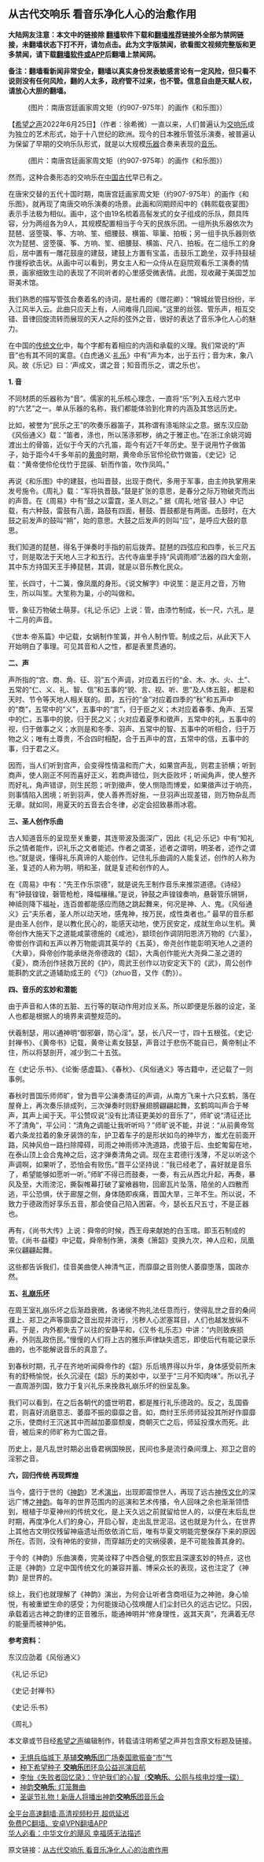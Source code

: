  <!-- 面包屑导航 --> <h2>从古代交响乐 看音乐净化人心的治愈作用</h2> <p class="notice"><b>大陆网友注意：本文中的链接除 <a href="https://github.com/bannedbook/fanqiang" >翻墙</a>软件下载和<a href="https://github.com/killgcd/justmysocks/blob/master/README.md">翻墙推荐</a>链接外全部为禁网链接，未翻墙状态下打不开，请勿点击。此为文字版禁闻，欲看图文视频完整版和更多禁闻，请下载<a href="https://github.com/bannedbook/fanqiang">翻墙软件或APP</a>后翻墙上禁闻网。</p><p>备注：翻墙看新闻非常安全，翻墙以真实身份发表敏感言论有一定风险，但只看不说则没有任何风险，翻的人太多，政府管不过来，也不管。信息自由是天赋人权，请放心大胆的翻墙。</b></p>  <div class="entry"> <figure><figcaption>(图片：南唐宫廷画家周文矩（约907-975年）的画作《和乐图》）</figcaption></figure> <p>【<span class='wp_keywordlink_affiliate'><a href="https://www.soundofhope.org" title="希望之声" target="_blank">希望之声</a></span>2022年6月25日】（作者：徐希微）一直以来，人们普遍认为<a href="https://www.bannedbook.org/bnews/tag/%E4%BA%A4%E5%93%8D%E4%B9%90/" class="st_tag internal_tag" rel="tag" title="标签 交响乐 下的日志">交响乐</a>成为独立的艺术形式，始于十八世纪的欧洲。现今的日本雅乐管弦乐演奏，被普遍认为保留了早期的交响乐队形式，就是以大规模<a href="https://www.bannedbook.org/bnews/tag/%e4%b9%90%e5%99%a8/" class="st_tag internal_tag" rel="tag" title="标签 乐器 下的日志">乐器</a>合奏来表现的<a href="https://www.bannedbook.org/bnews/tag/%e9%9f%b3%e4%b9%90/" class="st_tag internal_tag" rel="tag" title="标签 音乐 下的日志">音乐</a>。</p> <figure><figcaption>(图片：南唐宫廷画家周文矩（约907-975年）的画作《和乐图》）</figcaption></figure> <p>然而，这种合奏形态的交响乐在<span class='wp_keywordlink_affiliate'><a href="https://www.bannedbook.org/" title="中国" target="_blank">中国</a></span><a href="https://www.bannedbook.org/bnews/tag/%e5%8f%a4%e4%bb%a3/" class="st_tag internal_tag" rel="tag" title="标签 古代 下的日志">古代</a>早已有之。</p> <p>在唐宋交替的五代十国时期，南唐宫廷画家周文矩（约907-975年）的画作《和乐图》，就再现了南唐交响乐演奏的场景。此画和同期顾闳中的《韩熙载夜宴图》表示手法极为相似。画中，这个由19名梳着高髻发式的女子组成的乐队，颇具阵容，分为两组各为9人，其规模配置相当于今天的民族乐团。一组所执乐器依次为琵琶、竖箜篌、筝、方响、笙、细腰鼓、横笛、筚篥、拍板；另一组手执乐器则依次为琵琶、竖箜篌、筝、方响、笙、细腰鼓、横笛、尺八、拍板。在二组乐工的身后，居中置有一雕花鼓座的建鼓，建鼓上方置有宝盖，击鼓乐工跪坐，双手持鼓槌作援桴欲击状。从画中可以看到，男女主人和一众侍从在庭院观看乐工演奏的情景，画家细致生动的表现了不同听者的心里感受微表情。此图，现收藏于美国芝加哥美术馆。</p> <p>我们熟悉的描写管弦合奏着名的诗词，是杜甫的《赠花卿》：“锦城丝管日纷纷，半入江风半入云。此曲只应天上有，人间难得几回闻。”这里的丝弦、管乐声，相互交错、音律回旋流转而展现的天人之际的弦外之音，很好的表达了音乐净化人心的魅力。</p> <p>在中国的<span class='wp_keywordlink_affiliate'><a href="https://www.bannedbook.org/bnews/tculture/" title="传统文化" target="_blank">传统文化</a></span>中，每个字都有着相应的内涵和承载的义理。我们常说的“声音”也有其不同的寓意。《白虎通义·<a href="https://www.bannedbook.org/bnews/tag/%e7%a4%bc%e4%b9%90/" class="st_tag internal_tag" rel="tag" title="标签 礼乐 下的日志">礼乐</a>》中有“声为本，出于五行；音为末，象八风。故《乐记》曰：‘声成文，谓之音；知音而乐之，谓之乐也’。</p> <p><strong>1. 音</strong></p> <p>不同材质的乐器称为“音”。儒家的礼乐核心理念，一直将“乐”列入五经六艺中的“六艺”之一。单从乐器的名称，我们都能体验到化育的内涵及其悠远历史。</p> <p>比如，被誉为“民乐之王”的吹奏乐器笛子，其称谓有涤垢除尘之意。据东汉应劭《风俗通义》载：“笛者，涤也，所以荡涤邪秽，纳之于雅正也。”在浙江余姚河姆渡出土的骨笛，近似于今天的六孔笛，距今有近7千年历史。至于说用竹子做笛子，始于距今4千多年前的<a href="https://www.bannedbook.org/bnews/tag/%E9%BB%84%E5%B8%9D/" class="st_tag internal_tag" rel="tag" title="标签 黄帝 下的日志">黄帝</a>时期，黄帝命乐官伶伦砍竹做笛，《史记》记载：“黄帝使伶伦伐竹于昆豀、斩而作笛，吹作凤鸣。”</p> <p>再说《和乐图》中的建鼓，也叫晋鼓，出现于商代，多用于军事，由主帅执掌用来发号施令。《周礼》载：“军将执晋鼓。”鼓是扩张的意思，是春分之际万物破壳而出的声音。在《周易》中有“鼓之以雷霆，圣人则之。” 据《周礼·地官·鼓人》中记载，有六种鼓，雷鼓有八面，路鼓有四面，鼛鼓、晋鼓都是有两面。击鼓时，在大鼓之前发声的鼓叫“朔”，始的意思。大鼓之后发声的则叫“应”，是呼应大鼓的意思。</p> <p>我们知道的琵琶，得名于弹奏时手指的前后拨弄。琵琶的四弦应和四季，长三尺五寸，则是取法于天地人三才和五行。古代寺庙里手持“风调雨顺”法器的四大金刚，其中东方持国天王手捧琵琶，其调，就是以音乐教化民众。</p> <p>笙，长四寸，十二簧，像凤凰的身形。《说文解字》中说笙：是正月之音，万物生，所以叫笙。大笙称为巢，小的叫做和。</p>  <p>管，象征万物破土萌芽。《礼记·乐记》上说：管，由漆竹制成，长一尺，六孔，是十二月的声音。</p> <p>《世本·帝系篇》中记载，女娲制作笙簧，并令人制作管。制成之后，从此天下人开始明白了事理。可见其音和人之性，都是表里贯通的。</p> <p><strong>二、声</strong></p> <p>声所指的“宫、商、角、征、羽”五个声调，对应着五行的“金、木、水、火、土”、五常的“仁、义、礼、智、信”和五事的“貌、言、视、听、思”及人体五脏，都是和天时、节令等天地人相关联的。即，五行的“金”对应着四季的“秋”和五声中的“商”，五常中的“义”，五事中的“言”，归于臣之义；木对应着春季、角声、五常中的仁，五事中的貌，归于民之义；火对应着夏季和徵声，五常中的礼，五事中的视，归于做事之义；水则是和冬季、羽声、五常中的智、五事中的听相合，归于万物之义；唯有土尊贵，不合四时相配，合于五声中的宫，五常中的信，五事中的事，归于君之义。</p> <p>因而，当人们听到宫声，会变得性情温和而广大，如果宫声乱，则君主骄横；听到商声，使人刚正不阿而喜好正义，若商声错位，则大臣败坏；听闻角声，使人整齐而好礼，角声错谬，则生民怨；听到徵声，使人恻隐而博爱，如果徵声过于响亮，则事情陷入困境；听到羽声，使人善养而好施，一旦羽声出现差错，则万物杂乱而无章。就如同，用夏天的五音去合冬律，必定会招致暴雨冰雹。</p> <p><strong>三、圣人创作乐曲</strong></p> <p>古人知道音乐的呈现至关重要，其连带波及面深广，因此《礼记·乐记》中有“知礼乐之情者能作，识礼乐之文者能述。作者之谓圣，述者之谓明，明圣者，述作之谓也。”就是说，懂得礼乐真谛的人能创作，记住礼乐曲调的人能复述，创作的人称为圣，复述的人称为明，明和圣，就是复述和创作的人。</p> <p>在《周易》中有：“先王作乐崇德”，就是说先王制作音乐来推崇道德。《诗经》有“钟鼓锽锽，磬管枪枪，降幅穰穰。”是说，钟鼓之声锽锽奏响，悬磬管乐锵锵，神祗则降下福祉，连百兽都能感应而随之跳起舞来，何况是神、人、鬼。《风俗通义》云“夫乐者，圣人所以动天地，感鬼神，按万民，成性类者也。” 最早的音乐都是由圣人创作，是以教化民心的，能感天动地，使万民安定，成就生命以生机。黄帝创作大施天下之道能咸蒙德施的《咸池》，颛顼创作调阴阳恩济万物的《六茎》，帝喾创作调和五声以养万物能调其英华的《五英》，帝尧创作能彰明天地人之道的《大章》，舜帝创作能承继尧帝德政的《韶》，大禹创作能光大尧舜二圣之道的《夏》，商汤创作拯救万民的《护》，周武王创作以功安定天下的《武》，周公创作能斟酌文武之道辅助成王的《勺》（zhuo音，又作《酌》）。</p> <p><strong>四、音乐的玄妙和潜能</strong></p> <p>由于声音和人体的五脏、五行等的联动作用对应关系。所以即便是乐器的设定，圣人也都是根据人的境界来调整规范的。</p> <p>伏羲制瑟，用以通神明“御邪僻，防心淫”。瑟，长八尺一寸，四十五根弦。《史记·封禅书》、《黄帝书》记载，黄帝让素女鼓瑟，声音过于悲伤不能自已，黄帝制止不住，所以将瑟剖开，减少到二十五弦。</p>  <p>在《史记·乐书》、《论衡·感虚篇》、《春秋》、《风俗通义》等古籍中，还记载了一则事例。</p> <p>春秋时晋国乐师师旷，曾为晋平公演奏清征的声调，从南方飞来十六只玄鹤，落在屋脊上，再次奏乐排成列，三次弹奏时则舒展翅膀翩翩起舞，玄鹤鸣叫声合于琴声，其声上闻于天。平公赞叹说“没有比清征更美妙的音乐了”，师旷说“清征还比不了清角”，平公问：“清角之调能让我听听吗？”师旷说不能，并说：“从前黄帝驾着六条龙拉着的象牙装饰的车，护卫着车子的是形状如鸟的神毕方，蚩尤在前面开路，风神风伯一路扫除障碍，司雨之神雨师冲洗道路，虎狼于后、虫蛇匍匐在地，在泰山顶上会合鬼神之后，这才弹奏清角之调。现在主君德行浅薄，不足以听这个声调啊，如果听了，恐怕会有败伤。”晋平公坚持说：“我已经老了，喜好就是音乐了，希望能够如愿听一听。”师旷不得已而鼓奏，一奏，有云从西北升起，再奏，暴风及至，大雨滂沱，撕裂帷幕打破了宴飨器物，回廊瓦片坠落，陪坐的人四散而逃，平公恐惧，伏于廊屋之侧，身体随即疾痛，晋国大旱，三年不生。所以说，不致力于德政而好享乐五音，那会使自己陷入困窘。今，瑟长五尺五寸，不是正器也。</p> <p>再有，《尚书大传》上说：舜帝的时候，西王母来献她的白玉琯。即玉石制成的管。《尚书·益稷》中记载，舜帝制作箫，演奏《箫韶》变换九次，神人应和，凤凰来仪翩翩起舞。</p> <p>这些都告诉我们，佳音美曲使人神清气正，而靡靡之音则使人萎靡堕落，国政亦然。</p> <p><strong>五、<a href="https://www.bannedbook.org/bnews/tag/%E7%A4%BC%E5%B4%A9%E4%B9%90%E5%9D%8F/" class="st_tag internal_tag" rel="tag" title="标签 礼崩乐坏 下的日志">礼崩乐坏</a></strong></p> <p>在周王室礼崩乐坏之后渐趋衰微，各诸侯不拘礼法任意而行，使得乱世之音的桑间濮上、郑卫之声等靡靡之音出现并流行，污秽人心淤塞耳目，人们也越发放纵不羁。于是，内外都失去了以往的安静平和，《汉书·礼乐志》中讲：“内则致疾损寿，外则乱政伤民。”慢慢的人们将上古的雅乐声律缺失遗忘，即使后代有能记录乐曲的，也不能解说音乐的真意了。</p> <p>到春秋时期，孔子在齐地听闻舜帝作的《韶》乐后境界得以升华，身体感受前所未有的舒畅愉悦，长久沉浸在《韶》乐的美妙中，以至于“三月不知肉味”。所以孔子一直周游列国，致力于复兴礼乐来挽救礼崩乐坏的纷呈乱象。</p> <p>我们可以看到，在之后各朝代的盛世明君，都是推行礼乐德政的。反之，乱国昏君，则喜好消磨意志、萎靡不振的靡靡之音。如，商纣王乐师师延投其所好作靡靡之乐，使商纣王沉迷其中而越加萎靡颓废，商朝灭亡之后，师延投濮水而死。此音，被后来的师旷称为亡国之音。</p> <p>历史上，是凡乱世时期必出昏君祸国殃民，民间也多是流行桑间濮上、郑卫之音的淫邪之音。</p> <p><strong>六，回归传统 再现辉煌</strong></p> <p>当今，盛行于世的《<span class='wp_keywordlink_affiliate'><a href="https://zh-cn.shenyunperformingarts.org/" title="神韵" target="_blank">神韵</a></span>》艺术<span class='wp_keywordlink_affiliate'><a href="https://zh-cn.shenyunperformingarts.org/" title="演出" target="_blank">演出</a></span>，出现即震惊世人，再现了远古<span class='wp_keywordlink'><a href="https://www.bannedbook.org/forum3/topic152.html" title="神传文化" target="_blank">神传文化</a></span>的深远广博之<a href="https://www.bannedbook.org/bnews/tag/%e7%a5%9e%e9%9f%b5/" class="st_tag internal_tag" rel="tag" title="标签 神韵 下的日志">神韵</a>。每年的世界范围内的巡演和艺术传播，令人回味之余也渐渐领悟到，根植于华夏神州的传统文化，是上天久远之前就留给世人的，以便在末后乱世时期，再度净化人们的身心，开启心智，走出乱世泥沼。这也就是为什么，在世界上其他古文明仅残留神庙遗址而依依消亡后，唯有华夏文明能完整保存下来的原因所在。否则，没有神佑的安排，而穿越历史的灾祸侵袭，是不可能独善其身的。</p>  <p>于今的《神韵》乐曲演奏，完美诠释了中西合璧,的恢宏且深邃玄妙的特点，这也正是《神韵》立足中国传统文化的兼容并蓄、博采众长的表现，这也注定了《神韵》是世界的。</p> <p>综上，我们也就理解了《神韵》演出，为何会让听者含商咀征为之神驰，身心愉悦，有被重塑生命的感受；为何能拨动心弦唤醒人们尘封已久的远古记忆。只因，承载着远古神之韵律的正音雅乐，能通神明并“修身理性，返其天真”，充满着无尽的能量而被神护佑。</p> <p><strong>参考资料：</strong></p> <p>东汉应劭着《风俗通义》</p> <p>《礼记·乐记》</p> <p>《史记·封禅书》</p> <p>《史记·乐书》</p> <p>《周礼》</p> <p>本文章或节目经<a href="https://www.bannedbook.org/bnews/tag/%e5%b8%8c%e6%9c%9b%e4%b9%8b%e5%a3%b0/" class="st_tag internal_tag" rel="tag" title="标签 希望之声 下的日志">希望之声</a>编辑制作，转载请注明希望之声并包含原文标题及链接。 </p> <div id="taboola-mid-1"></div>  <ul class='op-related-articles' title='相关阅读'> <li><a href='https://www.bannedbook.org/bnews/comments/20220310/1702690.html' target='_blank'>无惧兵临城下 基辅<b>交响乐</b>团广场奏国歌振奋“市”气</a></li> <li><a href='https://www.bannedbook.org/bnews/taiwannews/20220308/1701899.html' target='_blank'>种下希望种子 <b>交响乐</b>团环岛公益巡演启航</a></li> <li><a href='https://www.bannedbook.org/bnews/baitai/20220211/1690511.html' target='_blank'>李怡《失败者回忆录》：守护我们的心智（<b>交响乐</b>、公厕与核电炒埋一碟）</a></li> <li><a href='https://www.bannedbook.org/bnews/bannedvideo/20211231/1673015.html' target='_blank'>神韵<b>交响乐</b>: 灯笼舞曲</a></li> <li><a href='https://www.bannedbook.org/bnews/ccpdope/20211221/1668854.html' target='_blank'>圣诞节礼物！新唐人将播出神韵<b>交响乐</b>团音乐会</a></li> </ul> <p class="texttj"> <a href="https://github.com/bannedbook/fanqiang/wiki/V2ray%E6%9C%BA%E5%9C%BA" target="_blank">全平台高速翻墙:高清视频秒开,超低延迟</a><br/> <a href="https://github.com/bannedbook/fanqiang/wiki/%E7%A6%81%E9%97%BB%E7%BD%91%E5%AE%89%E5%8D%93%E7%BF%BB%E5%A2%99%E6%96%B0%E9%97%BBAPP" target="_blank">免费PC翻墙、安卓VPN翻墙APP</a><br/> <a href="https://www.bannedbook.org/bnews/comments/20220220/1694796.html" target="_blank">华人必看：中华文化的飓风 幸福感无法描述</a> </p><p>原文链接：<a class="src_link"  href="https://www.soundofhope.org/post/632114" target="_blank">从古代交响乐 看音乐净化人心的治癒作用</a></p> <a name='sharetosocial'></a>  <div style="margin-bottom:5px;padding-bottom:5px;clear:both"> <div id="archive-pix-1" class="banner-ads"> <!-- AuctionX Display platform tag START --> <div id="27602x728x90x621x_ADSLOT1" clicktrack="%%CLICK_URL_ESC%%"></div>  <!-- AuctionX Display platform tag END --> </div> <div id="archive-pix-2" class="banner-ads"> <!-- AuctionX Display platform tag START --> <div id="27556x300x250x621x_ADSLOT1" clicktrack="%%CLICK_URL_ESC%%" style="margin:0 auto;text-align:center"></div>  <!-- AuctionX Display platform tag END --> </div> </div>  <div id="archive-pix-1" class="banner-ads"> <!-- AuctionX Display platform tag START --> <div id="27603x728x90x621x_ADSLOT1" clicktrack="%%CLICK_URL_ESC%%"></div>  <!-- AuctionX Display platform tag END --> </div> </div><!--END ENTRY--> 